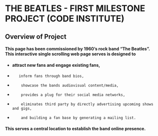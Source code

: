 # THE BEATLES - FIRST MILESTONE PROJECT (CODE INSTITUTE)

## Overview of Project
#### This page has been commissioned by 1960’s rock band “The Beatles”.  This interactive single scrolling web page serves is designed to 
-  #### attract new fans and engage existing fans,
-        inform fans through band bios,
-         showcase the bands audiovisual content/media,
-         provides a plug for their social media networks,
-         eliminates third party by directly advertising upcoming shows and gigs,
-         and building a fan base by generating a mailing list.
#### This serves a central location to establish the band online presence.
 


